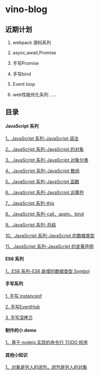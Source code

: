 # vino-blog

## 近期计划

1. webpack 源码系列

2. async,await,Promise 

3. 手写Promise

4. 手写bind

5. Event loop

6. web性能优化系列
.....

## 目录

#### JavaScript 系列

[1、JavaScript 系列-JavaScript 语法](./articles/JavaScript/JavaScript系列-JavaScript语法.md)

[2、JavaScript 系列-JavaScript 的对象](./articles/JavaScript/JavaScript系列-JavaScript的对象.md)

[3、JavaScript 系列-JavaScript 对象分类](./articles/JavaScript/JavaScript系列-JavaScript对象分类.md)

[4、JavaScript 系列-JavaScript 数组](./articles/JavaScript/JavaScript系列-JavaScript数组.md)

[5、JavaScript 系列-JavaScript 函数](./articles/JavaScript/JavaScript系列-JavaScript函数.md)

[6、JavaScript 系列-JavaScript 运算符](./articles/JavaScript/JavaScript系列-JavaScript运算符.md)

[7、JavaScript 系列-this](./articles/JavaScript/JavaScript系列-this.md)

[8、JavaScript 系列-call、apply、bind](./articles/JavaScript/JavaScript系列-Jcall、apply、bind这次真的弄懂了.md)

[9、JavaScript 系列-总结](./articles/JavaScript/JavaScript系列-JavaScript归纳成三个定理.md)

[10、JavaScript 系列-JavaScript 的数据类型](./articles/JavaScript/JavaScript系列-JavaScript的数据类型.md)

[11、JavaScript 系列-JavaScript 的变量声明](./articles/JavaScript/JavaScript系列-JavaScript的变量声明.md)

#### ES6 系列

[1、ES6 系列-ES6 新增的数据类型 Symbol](./articles/ES6/ES6系列-ES6新增的数据类型Symbol.md)

#### 手写系列

[1. 手写 instanceof](./articles/手写系列/手写instanceof.md)

[2. 手写EventHub](./articles/手写系列/手写EventHub.md)

[3. 手写深拷贝](./articles/手写系列/手写深拷贝.md)

#### 制作的小 demo

[1、基于 nodejs 实现的命令行 TODO 程序 ](./articles/demo/基于nodejs实现的命令行TODO程序.md)

#### 其他小知识

[1、对象是穷人的闭包，闭包是穷人的对象](./articles/demo/闭包是穷人的对象，对象是穷人的闭包.md)
